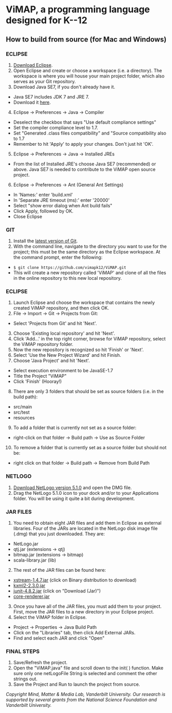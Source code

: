 # ViMAP, a programming language designed for K--12

## How to build from source (for Mac and Windows)

### ECLIPSE

1. [Download Eclipse](https://www.eclipse.org/downloads/).
2. Open Eclipse and create or choose a workspace (i.e. a directory). The workspace is where you will house your main project folder, which also serves as your Git repository.
3. Download Java SE7, if you don't already have it.
  * Java SE7 includes JDK 7 and JRE 7.
  * Download it [here](http://docs.oracle.com/javase/7/docs/webnotes/install/index.html).
4. Eclipse -> Preferences -> Java -> Compiler
  * Deselect the checkbox that says "Use default compliance settings"
  * Set the compiler compliance level to 1.7.
  * Set "Generated .class files compatibility" and "Source compatibility also to 1.7
  * Remember to hit 'Apply' to apply your changes.  Don't just hit 'OK'.
5. Eclipse -> Preferences -> Java -> Installed JREs
  * From the list of Installed JRE's choose Java SE7 (recommended) or above. Java SE7 is needed to contribute to the ViMAP open source project.
6. Eclipse -> Preferences -> Ant (General Ant Settings)
  * In 'Names:' enter 'build.xml'
  * In 'Separate JRE timeout (ms):' enter '20000'
  * Select "show error dialog when Ant build fails"
  * Click Apply, followed by OK.
  * Close Eclipse


### GIT
1. Install the [latest version of Git](http://git-scm.com/downloads).
2. With the command line, navigate to the directory you want to use for the project; this must be the same directory as the Eclipse workspace.  At the command prompt, enter the following: 
  * ```$ git clone https://github.com/vimapk12/ViMAP.git ```
  * This will create a new repository called 'ViMAP' and clone of all the files in the online repository to this new local repository.


### ECLIPSE
1. Launch Eclipse and choose the workspace that contains the newly created ViMAP repository, and then click OK.
2. File -> Import -> Git -> Projects from Git:
  * Select 'Projects from Git' and hit 'Next'.
3. Choose 'Existing local repository' and hit 'Next'.
4. Click 'Add...' in the top right corner, browse for ViMAP repository, select the ViMAP repository folder.
5. Now the new repository is recognized so hit 'Finish' or 'Next'.
6. Select 'Use the New Project Wizard' and hit Finish.
7. Choose 'Java Project' and hit 'Next'.
  * Select execution environment to be JavaSE-1.7
  * Title the Project "ViMAP" 
  * Click 'Finish' (Hooray!)
8. There are only 3 folders that should be set as source folders (i.e. in the build path): 
  * src/main
  * src/test
  * resources   
9. To add a folder that is currently not set as a source folder:
  * right-click on that folder -> Build path -> Use as Source Folder
10. To remove a folder that is currently set as a source folder but should not be:
  * right click on that folder -> Build path -> Remove from Build Path


### NETLOGO
1. [Download NetLogo version 5.1.0](https://ccl.northwestern.edu/netlogo/download.shtml) and open the DMG file.
2. Drag the NetLogo 5.1.0 icon to your dock and/or to your Applications folder. You will be using it quite a bit during development.


### JAR FILES
1. You need to obtain eight JAR files and add them in Eclipse as external libraries. Four of the JARs are located in the NetLogo disk image file (.dmg) that you just downloaded. They are:
  * NetLogo.jar 
  * qtj.jar (extensions -> qtj) 
  * bitmap.jar (extensions -> bitmap) 
  * scala-library.jar (lib) 
2. The rest of the JAR files can be found here:
  * [xstream-1.4.7.jar](http://xstream.codehaus.org/download.html) (click on Binary distribution to download)
  * [kxml2-2.3.0.jar](http://sourceforge.net/projects/kxml/files/kxml2/2.3.0/)
  * [junit-4.8.2.jar](http://mvnrepository.com/artifact/junit/junit/4.8.2) (click on "Download (Jar)")
  * [core-renderer.jar](http://code.google.com/p/flying-saucer/downloads/detail?name=flyingsaucer-R8.zip&can=2&q=)
3. Once you have all of the JAR files, you must add them to your project. First, move the JAR files to a new directory in your Eclipse project.
4. Select the ViMAP folder in Eclipse.
  * Project -> Properties -> Java Build Path
  * Click on the "Libraries" tab, then click Add External JARs.
  * Find and select each JAR and click "Open"


### FINAL STEPS
1. Save/Refresh the project.
2. Open the "ViMAP.java" file and scroll down to the init( ) function. Make sure only one netLogoFile String is selected and comment the other strings out. 
3. Save the Project and Run to launch the project from source.

*Copyright Mind, Matter & Media Lab, Vanderbilt University. Our research is supported by several grants from the National Science Foundation and Vanderbilt University.*
